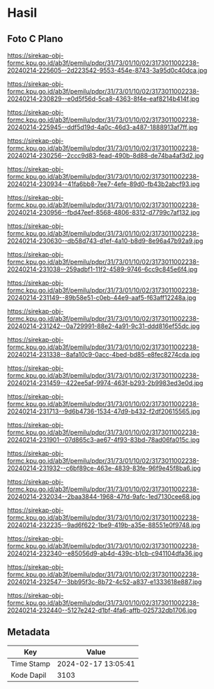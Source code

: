# Hasil

## Foto C Plano

https://sirekap-obj-formc.kpu.go.id/ab3f/pemilu/pdpr/31/73/01/10/02/3173011002238-20240214-225605--2d223542-9553-454e-8743-3a95d0c40dca.jpg

https://sirekap-obj-formc.kpu.go.id/ab3f/pemilu/pdpr/31/73/01/10/02/3173011002238-20240214-230829--e0d5f56d-5ca8-4363-8f4e-eaf8214b414f.jpg

https://sirekap-obj-formc.kpu.go.id/ab3f/pemilu/pdpr/31/73/01/10/02/3173011002238-20240214-225945--ddf5d19d-4a0c-46d3-a487-1888913af7ff.jpg

https://sirekap-obj-formc.kpu.go.id/ab3f/pemilu/pdpr/31/73/01/10/02/3173011002238-20240214-230256--2ccc9d83-fead-490b-8d88-de74ba4af3d2.jpg

https://sirekap-obj-formc.kpu.go.id/ab3f/pemilu/pdpr/31/73/01/10/02/3173011002238-20240214-230934--41fa6bb8-7ee7-4efe-89d0-fb43b2abcf93.jpg

https://sirekap-obj-formc.kpu.go.id/ab3f/pemilu/pdpr/31/73/01/10/02/3173011002238-20240214-230956--fbd47eef-8568-4806-8312-d7799c7af132.jpg

https://sirekap-obj-formc.kpu.go.id/ab3f/pemilu/pdpr/31/73/01/10/02/3173011002238-20240214-230630--db58d743-d1ef-4a10-b8d9-8e96a47b92a9.jpg

https://sirekap-obj-formc.kpu.go.id/ab3f/pemilu/pdpr/31/73/01/10/02/3173011002238-20240214-231038--259adbf1-11f2-4589-9746-6cc9c845e6f4.jpg

https://sirekap-obj-formc.kpu.go.id/ab3f/pemilu/pdpr/31/73/01/10/02/3173011002238-20240214-231149--89b58e51-c0eb-44e9-aaf5-f63aff12248a.jpg

https://sirekap-obj-formc.kpu.go.id/ab3f/pemilu/pdpr/31/73/01/10/02/3173011002238-20240214-231242--0a729991-88e2-4a91-9c31-ddd816ef55dc.jpg

https://sirekap-obj-formc.kpu.go.id/ab3f/pemilu/pdpr/31/73/01/10/02/3173011002238-20240214-231338--8afa10c9-0acc-4bed-bd85-e8fec8274cda.jpg

https://sirekap-obj-formc.kpu.go.id/ab3f/pemilu/pdpr/31/73/01/10/02/3173011002238-20240214-231459--422ee5af-9974-463f-b293-2b9983ed3e0d.jpg

https://sirekap-obj-formc.kpu.go.id/ab3f/pemilu/pdpr/31/73/01/10/02/3173011002238-20240214-231713--9d6b4736-1534-47d9-b432-f2df20615565.jpg

https://sirekap-obj-formc.kpu.go.id/ab3f/pemilu/pdpr/31/73/01/10/02/3173011002238-20240214-231901--07d865c3-ae67-4f93-83bd-78ad06fa015c.jpg

https://sirekap-obj-formc.kpu.go.id/ab3f/pemilu/pdpr/31/73/01/10/02/3173011002238-20240214-231932--c6bf89ce-463e-4839-83fe-96f9e45f8ba6.jpg

https://sirekap-obj-formc.kpu.go.id/ab3f/pemilu/pdpr/31/73/01/10/02/3173011002238-20240214-232034--2baa3844-1968-47fd-9afc-1ed7130cee68.jpg

https://sirekap-obj-formc.kpu.go.id/ab3f/pemilu/pdpr/31/73/01/10/02/3173011002238-20240214-232235--9ad6f622-1be9-419b-a35e-88551e0f9748.jpg

https://sirekap-obj-formc.kpu.go.id/ab3f/pemilu/pdpr/31/73/01/10/02/3173011002238-20240214-232340--e85056d9-ab4d-439c-b1cb-c941104dfa36.jpg

https://sirekap-obj-formc.kpu.go.id/ab3f/pemilu/pdpr/31/73/01/10/02/3173011002238-20240214-232547--3bb95f3c-8b72-4c52-a837-e1333618e887.jpg

https://sirekap-obj-formc.kpu.go.id/ab3f/pemilu/pdpr/31/73/01/10/02/3173011002238-20240214-232440--5127e242-d1bf-4fa6-affb-025732db1706.jpg


## Metadata

| Key        | Value               |
| ---------- | ------------------- |
| Time Stamp | 2024-02-17 13:05:41 |
| Kode Dapil | 3103                |



